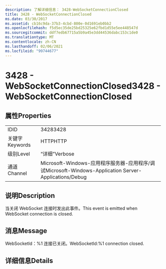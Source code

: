 ```yaml
---
description: 了解详细信息： 3428-WebSocketConnectionClosed
title: 3428 - WebSocketConnectionClosed
ms.date: 03/30/2017
ms.assetid: cb16c9da-37b3-4cbd-800e-0d1691eb0bb2
ms.openlocfilehash: f5d5ec35de25bd25325e62fbd1d55e5ee448547d
ms.sourcegitcommit: ddf7edb67715a5b9a45e3dd44536dabc153c1de0
ms.translationtype: MT
ms.contentlocale: zh-CN
ms.lasthandoff: 02/06/2021
ms.locfileid: "99744677"
---
```

# <a name="3428---websocketconnectionclosed"></a><span data-ttu-id="73244-103">3428 - WebSocketConnectionClosed</span><span class="sxs-lookup"><span data-stu-id="73244-103">3428 - WebSocketConnectionClosed</span></span>

## <a name="properties"></a><span data-ttu-id="73244-104">属性</span><span class="sxs-lookup"><span data-stu-id="73244-104">Properties</span></span>  
  
|||  
|-|-|  
|<span data-ttu-id="73244-105">ID</span><span class="sxs-lookup"><span data-stu-id="73244-105">ID</span></span>|<span data-ttu-id="73244-106">3428</span><span class="sxs-lookup"><span data-stu-id="73244-106">3428</span></span>|  
|<span data-ttu-id="73244-107">关键字</span><span class="sxs-lookup"><span data-stu-id="73244-107">Keywords</span></span>|<span data-ttu-id="73244-108">HTTP</span><span class="sxs-lookup"><span data-stu-id="73244-108">HTTP</span></span>|  
|<span data-ttu-id="73244-109">级别</span><span class="sxs-lookup"><span data-stu-id="73244-109">Level</span></span>|<span data-ttu-id="73244-110">“详细”</span><span class="sxs-lookup"><span data-stu-id="73244-110">Verbose</span></span>|  
|<span data-ttu-id="73244-111">通道</span><span class="sxs-lookup"><span data-stu-id="73244-111">Channel</span></span>|<span data-ttu-id="73244-112">Microsoft-Windows-应用程序服务器-应用程序/调试</span><span class="sxs-lookup"><span data-stu-id="73244-112">Microsoft-Windows-Application Server-Applications/Debug</span></span>|  
  
## <a name="description"></a><span data-ttu-id="73244-113">说明</span><span class="sxs-lookup"><span data-stu-id="73244-113">Description</span></span>  

 <span data-ttu-id="73244-114">当关闭 WebSocket 连接时发出此事件。</span><span class="sxs-lookup"><span data-stu-id="73244-114">This event is emitted when WebSocket connection is closed.</span></span>  
  
## <a name="message"></a><span data-ttu-id="73244-115">消息</span><span class="sxs-lookup"><span data-stu-id="73244-115">Message</span></span>  

 <span data-ttu-id="73244-116">WebSocketId：%1 连接已关闭。</span><span class="sxs-lookup"><span data-stu-id="73244-116">WebSocketId:%1 connection closed.</span></span>  
  
## <a name="details"></a><span data-ttu-id="73244-117">详细信息</span><span class="sxs-lookup"><span data-stu-id="73244-117">Details</span></span>
